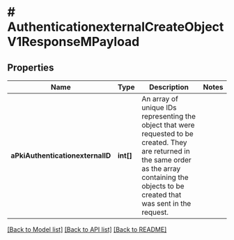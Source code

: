 # # AuthenticationexternalCreateObjectV1ResponseMPayload

## Properties

Name | Type | Description | Notes
------------ | ------------- | ------------- | -------------
**aPkiAuthenticationexternalID** | **int[]** | An array of unique IDs representing the object that were requested to be created.  They are returned in the same order as the array containing the objects to be created that was sent in the request. |

[[Back to Model list]](../../README.md#models) [[Back to API list]](../../README.md#endpoints) [[Back to README]](../../README.md)
